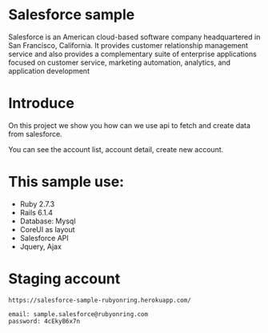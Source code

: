 # Salesforce sample

Salesforce is an American cloud-based software company headquartered in San Francisco, California. It provides customer relationship management service and also provides a complementary suite of enterprise applications focused on customer service, marketing automation, analytics, and application development

# Introduce

On this project we show you how can we use api to fetch and create data from salesforce.

You can see the account list, account detail, create new account.

# This sample use:
* Ruby 2.7.3
* Rails 6.1.4
* Database: Mysql
* CoreUI as layout
* Salesforce API
* Jquery, Ajax

# Staging account
```
https://salesforce-sample-rubyonring.herokuapp.com/

email: sample.salesforce@rubyonring.com
password: 4cEkyB6x7n
```
